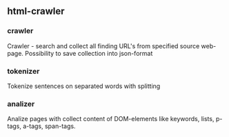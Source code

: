 ## html-crawler

### crawler
Crawler - search and collect all finding URL's from specified source web-page. Possibility to save collection into json-format

### tokenizer
Tokenize sentences on separated words with splitting

### analizer
Analize pages with collect content of DOM-elements like keywords, lists, p-tags, a-tags, span-tags.
